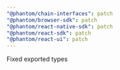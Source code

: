 ```yaml
---
"@phantom/chain-interfaces": patch
"@phantom/browser-sdk": patch
"@phantom/react-native-sdk": patch
"@phantom/react-sdk": patch
"@phantom/react-ui": patch
---
```


Fixed exported types
